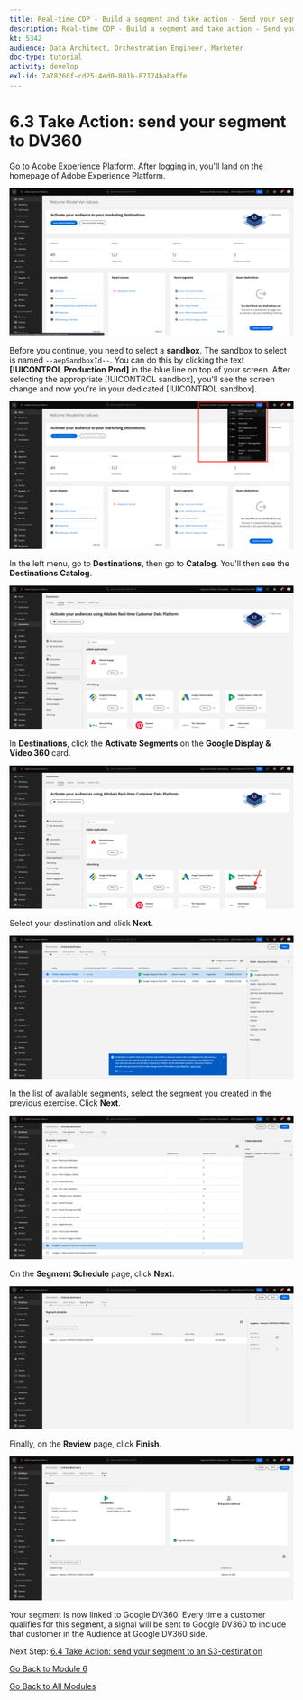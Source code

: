 ```yaml
---
title: Real-time CDP - Build a segment and take action - Send your segment to DV360
description: Real-time CDP - Build a segment and take action - Send your segment to DV360
kt: 5342
audience: Data Architect, Orchestration Engineer, Marketer
doc-type: tutorial
activity: develop
exl-id: 7a78260f-cd25-4ed0-801b-87174babaffe
---
```

# 6.3 Take Action: send your segment to DV360

Go to [Adobe Experience Platform](https://experience.adobe.com/platform). After logging in, you'll land on the homepage of Adobe Experience Platform.

![Data Ingestion](../module2/images/home.png)

Before you continue, you need to select a **sandbox**. The sandbox to select is named ``--aepSandboxId--``. You can do this by clicking the text **[!UICONTROL Production Prod]** in the blue line on top of your screen. After selecting the appropriate [!UICONTROL sandbox], you'll see the screen change and now you're in your dedicated [!UICONTROL sandbox].

![Data Ingestion](../module2/images/sb1.png)

In the left menu, go to **Destinations**, then go to **Catalog**. You'll then see the **Destinations Catalog**.

![RTCDP](./images/rtcdpmenudest.png)

In **Destinations**, click the **Activate Segments** on the **Google Display & Video 360** card.

![RTCDP](./images/rtcdpgoogleseg.png)

Select your destination and click **Next**.

![RTCDP](./images/rtcdpcreatedest2.png)

In the list of available segments, select the segment you created in the previous exercise. Click **Next**.

![RTCDP](./images/rtcdpcreatedest3.png)

On the **Segment Schedule** page, click **Next**.

![RTCDP](./images/rtcdpcreatedest4.png)

Finally, on the **Review** page, click **Finish**.

![RTCDP](./images/rtcdpcreatedest5.png)

Your segment is now linked to Google DV360. Every time a customer qualifies for this segment, a signal will be sent to Google DV360 to include that customer in the Audience at Google DV360 side.

Next Step: [6.4 Take Action: send your segment to an S3-destination](./ex4.md)

[Go Back to Module 6](./real-time-cdp-build-a-segment-take-action.md)

[Go Back to All Modules](../../overview.md)
